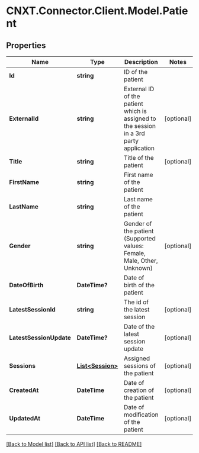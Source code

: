 
# CNXT.Connector.Client.Model.Patient

## Properties

Name | Type | Description | Notes
------------ | ------------- | ------------- | -------------
**Id** | **string** | ID of the patient | 
**ExternalId** | **string** | External ID of the patient which is assigned to the session in a 3rd party application | [optional] 
**Title** | **string** | Title of the patient | [optional] 
**FirstName** | **string** | First name of the patient | 
**LastName** | **string** | Last name of the patient | 
**Gender** | **string** | Gender of the patient (Supported values: Female, Male, Other, Unknown) | [optional] 
**DateOfBirth** | **DateTime?** | Date of birth of the patient | 
**LatestSessionId** | **string** | The id of the latest session | [optional] 
**LatestSessionUpdate** | **DateTime?** | Date of the latest session update | [optional] 
**Sessions** | [**List&lt;Session&gt;**](Session.md) | Assigned sessions of the patient | [optional] 
**CreatedAt** | **DateTime** | Date of creation of the patient | [optional] 
**UpdatedAt** | **DateTime** | Date of modification of the patient | [optional] 

[[Back to Model list]](../README.md#documentation-for-models)
[[Back to API list]](../README.md#documentation-for-api-endpoints)
[[Back to README]](../README.md)

